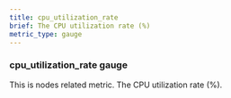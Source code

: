 ```yaml
---
title: cpu_utilization_rate
brief: The CPU utilization rate (%)
metric_type: gauge
---
```

### cpu_utilization_rate gauge

This is nodes related metric. The CPU utilization rate (%).
